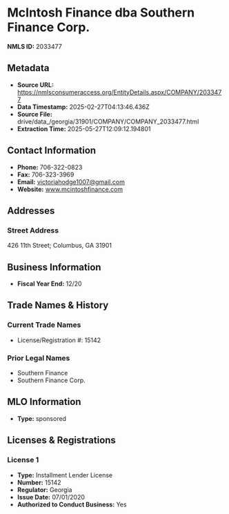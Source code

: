 # McIntosh Finance dba Southern Finance Corp.

**NMLS ID:** 2033477

## Metadata
- **Source URL:** https://nmlsconsumeraccess.org/EntityDetails.aspx/COMPANY/2033477
- **Data Timestamp:** 2025-02-27T04:13:46.436Z
- **Source File:** drive/data_/georgia/31901/COMPANY/COMPANY_2033477.html
- **Extraction Time:** 2025-05-27T12:09:12.194801

## Contact Information
- **Phone:** 706-322-0823
- **Fax:** 706-323-3969
- **Email:** victoriahodge1007@gmail.com
- **Website:** www.mcintoshfinance.com

## Addresses
### Street Address
426 11th Street; Columbus, GA 31901

## Business Information
- **Fiscal Year End:** 12/20

## Trade Names & History
### Current Trade Names
- License/Registration #: 15142

### Prior Legal Names
- Southern Finance
- Southern Finance Corp.

## MLO Information
- **Type:** sponsored

## Licenses & Registrations

### License 1
- **Type:** Installment Lender License
- **Number:** 15142
- **Regulator:** Georgia
- **Issue Date:** 07/01/2020
- **Authorized to Conduct Business:** Yes
